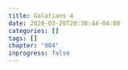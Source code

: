 ```yaml
---
title: Galatians 4
date: 2020-03-28T20:30:44-04:00
categories: []
tags: []
chapter: "004"
inprogress: false
---
```


